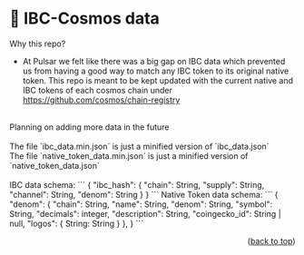 # 💱 IBC-Cosmos data

Why this repo?<br>
- At Pulsar we felt like there was a big gap on IBC data which prevented us from having a good way to match any IBC token to its original native token. This repo is meant to be kept updated with the current native and IBC tokens of each cosmos chain under https://github.com/cosmos/chain-registry
<br>
Planning on adding more data in the future<br/><br/>
The file `ibc_data.min.json` is just a minified version of `ibc_data.json`<br/>
The file `native_token_data.min.json` is just a minified version of `native_token_data.json`<br/><br/>
IBC data schema:
```
{
    "ibc_hash": {
        "chain": String,
        "supply": String,
        "channel": String,
        "denom": String
    }
}
```
Native Token data schema:
```
{
    "denom": {
        "chain": String,
        "name": String,
        "denom": String,
        "symbol": String,
        "decimals": integer,
        "description": String,
        "coingecko_id": String | null,
        "logos": {
          String: String
        }
    },
}
```

<p align="right">(<a href="#top">back to top</a>)</p>
